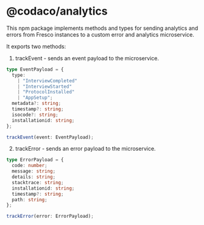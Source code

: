 # @codaco/analytics

This npm package implements methods and types for sending analytics and errors from Fresco instances to a custom error and analytics microservice.

It exports two methods:

1. trackEvent - sends an event payload to the microservice.

```ts
type EventPayload = {
  type:
    | "InterviewCompleted"
    | "InterviewStarted"
    | "ProtocolInstalled"
    | "AppSetup";
  metadata?: string;
  timestamp?: string;
  isocode?: string;
  installationid: string;
};

trackEvent(event: EventPayload);

```

2. trackError - sends an error payload to the microservice.

```ts
type ErrorPayload = {
  code: number;
  message: string;
  details: string;
  stacktrace: string;
  installationid: string;
  timestamp?: string;
  path: string;
};

trackError(error: ErrorPayload);

```
